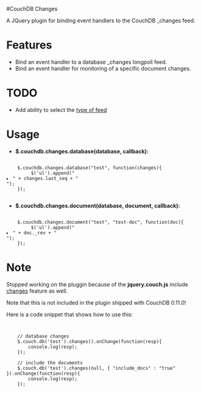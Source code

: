 #CouchDB Changes
 
A JQuery plugin for binding event handlers to the CouchDB _changes feed.


# Features

- Bind an event handler to a database _changes longpoll feed.
- Bind an event handler for monitoring of a specific document changes.

# TODO

- Add ability to select the [type of feed](http://wiki.apache.org/couchdb/HTTP_database_API) 

# Usage

- **$.couchdb.changes.database(database, callback):**
<pre><code>
    $.couchdb.changes.database("test", function(changes){
         $('ul').append("<li>" + changes.last_seq + "</li>");
    });
 </code></pre>
 
- **$.couchdb.changes.document(database, document, callback):**
<pre><code>
    $.couchdb.changes.document("test", "test-doc", function(doc){
         $('ul').append("<li>" + doc._rev + "</li>");
    });
</code></pre>

# Note 
Stopped working on the pluggin because of the **jquery.couch.js** include [changes](https://github.com/apache/couchdb/blob/trunk/share/www/script/jquery.couch.js#L233) feature as well.
 
Note that this is not included in the plugin shipped with CouchDB 0.11.0!

Here is a code snippet that shows how to use this:

<pre><code>
	
	// database changes
	$.couch.db('test').changes().onChange(function(resp){
		console.log(resp);
	});
	
	// include the documents
	$.couch.db('test').changes(null, { "include_docs" : "true" }).onChange(function(resp){
		console.log(resp);
	});
	
	
</code></pre>

